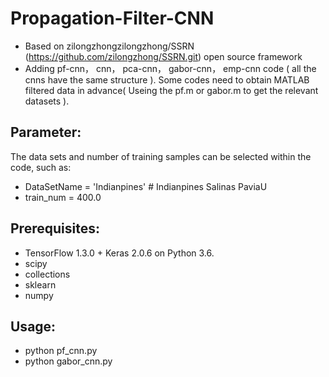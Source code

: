 # Propagation-Filter-CNN
- Based on zilongzhongzilongzhong/SSRN (https://github.com/zilongzhong/SSRN.git) open source framework
- Adding pf-cnn， cnn， pca-cnn， gabor-cnn， emp-cnn code ( all the cnns have the same structure ). Some codes need to obtain MATLAB filtered data in advance( Useing the pf.m or gabor.m to get the relevant datasets ). 

## Parameter:
The data sets and  number of training samples can be selected within the code, such as:
- DataSetName = 'Indianpines'      # Indianpines  Salinas  PaviaU
- train_num = 400.0

## Prerequisites:
- TensorFlow 1.3.0 + Keras 2.0.6 on Python 3.6.
- scipy
- collections
- sklearn
- numpy

## Usage:
- python pf_cnn.py     
- python gabor_cnn.py

